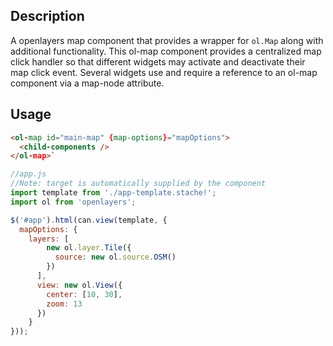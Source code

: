 <!--

@module ol-map
@parent Home.components
@group ol-map.props Properties

-->

## Description

A openlayers map component that provides a wrapper for `ol.Map` along with additional functionality. This ol-map component provides a centralized map click handler so that different widgets may activate and deactivate their map click event. Several widgets use and require a reference to an ol-map component via a map-node attribute.

## Usage

```html
<ol-map id="main-map" {map-options}="mapOptions">
  <child-components />
</ol-map>`
```

```javascript
//app.js
//Note: target is automatically supplied by the component
import template from './app-template.stache!';
import ol from 'openlayers';

$('#app').html(can.view(template, {
  mapOptions: {
    layers: [
        new ol.layer.Tile({
          source: new ol.source.OSM()
        })
      ],
      view: new ol.View({
        center: [10, 30],
        zoom: 13
      })
    }
}));
```
